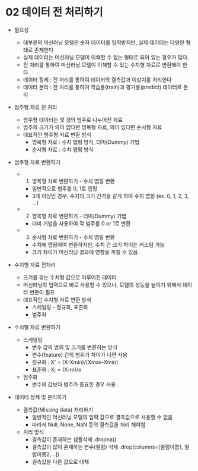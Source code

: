# 02 데이터 전 처리하기
- 필요성
  - 대부분의 머신러닝 모델은 숫자 데이터를 입력받지만, 실제 데이터는 다양한 형태로 존재한다
  - 실제 데이터는 머신러닝 모델이 이해할 수 없는 형태로 되어 있는 경우가 많다.
  - 전 처리를 통하여 머신러닝 모델이 이해할 수 있는 수치형 자료로 변환해야 한다.
  - 데이터 정제 : 전 처리를 통하여 데이터의 결측값과 이상치를 처리한다
  - 데이터 분리 : 전 처리를 통하여 학습용(train)과 평가용(predict) 데이터로 분리

- 범주형 자료 전 처리
  - 범주형 데이터는 몇 갱의 범주로 나누어진 자료
  - 범주의 크기가 의미 없다면 명목형 자료, 의미 있다면 순서형 자료
  - 대표적인 범주형 자료 변환 방식
    - 명목형 자료 : 수치 맵핑 방식, 더미(Dummy) 기법
    - 순서형 자료 : 수치 맵핑 방식

- 범주형 자료 변환하기
  - 1) 명목형 자료 변환하기 - 수치 맵핑 변환
    - 일반적으로 범주를 0, 1로 맵핑
    - 3개 이상인 경우, 수치의 크기 간격을 같게 하여 수치 맵핑 (ex. 0, 1, 2, 3, ...)
  - 2) 명목형 자료 변환하기 - 더미(Dummy) 기법
    - 더미 기법을 사용하여 각 범주를 0 or 1로 변환
  - 3) 순서형 자료 변환하기 - 수치 맵핑 변환
    - 수치에 맵핑하여 변환하지만, 수치 간 크기 차이는 커스텀 가능
    - 크기 차이가 머신러닝 결과에 영향을 끼칠 수 있음

- 수치형 자료 전처리
  - 크기를 갖는 수치형 값으로 이루어진 데이터
  - 머신러닝의 입력으로 바로 사용할 수 있으나, 모델의 성능을 높이기 위해서 데이터 변환이 필요
  - 대표적인 수치형 자료 변환 방식
    - 스케일링 - 정규화, 표준화
    - 범주화
   
- 수치형 자료 변환하기
  - 스케일링
    - 변수 값의 범위 및 크기를 변환하는 방식
    - 변수(feature) 간의 범위가 차이가 나면 사용
    - 정규화 : X' = (X-Xmin)/(Xmax-Xmin)
    - 표준화 : X; = (X-m)/o
  - 범주화
    - 변수의 값보다 범주가 중요한 경우 사용

- 데이터 정제 및 분리하기
  - 결측값(Missing data) 처리하기
    - 일반적인 머신러닝 모델의 입력 값으로 결측값으로 사용할 수 없음
    - 따라서 Null, None, NaN 등의 결측값을 처리 해야함
  - 처리 방식
    - 결측값이 존재하는 샘플삭제 .dropna()
    - 결측값이 많이 존재하는 변수(컬럼) 삭제 .drop(columns=[컬럼이름1, 컬럼이름2,...])
    - 결측값을 다른 값으로 대체
